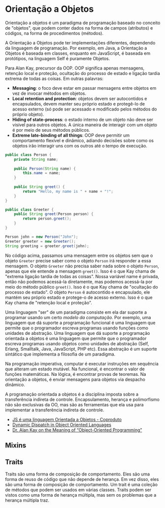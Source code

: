 # Orientação a Objetos

Orientação a objetos é um paradigma de programação baseado no conceito de "objetos", que podem conter dados na forma de campos (atributos) e códigos, na forma de procedimentos (métodos).

A Orientação a Objetos pode ter implementações diferentes, dependendo da linguagem de programação. Por exemplo, em Java, a Orientação a Objetos é baseada em classes, enquanto em JavaScript, é baseada em protótipos, na linguagem Self é puramente Objetos.

Para Alan Kay, precursor da OOP. OOP significa apenas mensagens, retenção local e proteção, ocultação do processo de estado e ligação tardia extrema de todas as coisas. Em outras palavras:
- **Messaging**: o foco deve estar em passar mensagens entre objetos em vez de invocar métodos em objetos.
- **Local retention and protection**: objetos devem ser autocontidos e encapsulados, devem manter seu próprio estado e protegê-lo de acesso externo (só pode ser acessado e modificado pelos métodos do próprio objeto).
- **Hiding of state-process**: o estado interno de um objeto não deve ser visível para outros objetos. A única maneira de interagir com um objeto é por meio de seus métodos públicos.
- **Extreme late-binding of all things**: OOP deve permitir um comportamento flexível e dinâmico, adiando decisões sobre como os objetos irão interagir uns com os outros até o tempo de execução.

```java
public class Person {
    private String name;
    
    public Person(String name) {
        this.name = name;
    }
    
    public String greet() {
        return "Hello, my name is " + name + "!";
    }
}

public class Greeter {
    public String greet(Person person) {
        return person.greet();
    }
}

Person john = new Person("John");
Greeter greeter = new Greeter();
String greeting = greeter.greet(john);
```

No código acima, passamos uma mensagem entre os objetos sem que o objeto `Greeter` precise saber como o objeto `Person` irá responder a essa mensagem. O objeto `Greeter` não precisa saber nada sobre o objeto `Person`, apenas que ele entende a mensagem `greet()`. Isso é o que Kay chama de "extrema ligação tardia de todas as coisas". Nossa variável name é privada, então não podemos acessá-la diretamente, mas podemos acessá-la por meio do método público `greet()`. Isso é o que Kay chama de "ocultação do processo de estado". O objeto `Person` é autocontido e encapsulado, ele mantém seu próprio estado e protege-o de acesso externo. Isso é o que Kay chama de "retenção local e proteção".

Uma linguagem "ser" de um paradigma consiste em ela dar suporte a programar usando um certo *modelo da computação*. Por exemplo, uma linguagem que dá suporte a programação funcional é uma linguagem que permite que o programador escreva programas usando funções como unidades de abstração. Uma linguagem que dá suporte a programação orientada a objetos é uma linguagem que permite que o programador escreva programas usando objetos como unidades de abstração (Self, Erlang, Smalltalk, Java, JavaScript, PHP etc). Essa abstração é um suporte sintático que implementa a filosofia de um paradigma.

Na programação imperativa, computar é executar instruções em sequência que alteram um estado mutável. Na funcional, é encontrar o valor de funções matemáticas. Na lógica, é encontrar provas de teoremas. Na orientação a objetos, é enviar mensagens para objetos via despacho dinâmico.

A programação orientada a objetos é a disciplina imposta sobre a transferência indireta de controle. Encapsulamento, herança e polimorfismo não são exclusivas da OO, mas são as ferramentas que ela usa para implementar a transferência indireta de controle.

- [JS é uma linguagem Orientada a Objetos - Coproduto](https://twitter.com/coproduto/status/1532792373696135168?s=20)
- [Dynamic Dispatch in Object Oriented Languages](https://condor.depaul.edu/ichu/csc447/notes/wk10/Dynamic2.htm)
- [Dr. Alan Kay  on the Meaning of “Object-Oriented Programming”](https://userpage.fu-berlin.de/~ram/pub/pub_jf47ht81Ht/doc_kay_oop_en)

## Mixins


## Traits

Traits são uma forma de composição de comportamento. Eles são uma forma de reuso de código que não depende de herança. Em vez disso, eles são uma forma de composição de comportamento. Um trait é uma coleção de métodos que podem ser usados em várias classes. Traits podem ser vistos como uma forma de herança múltipla, mas sem os problemas que a herança múltipla traz.

